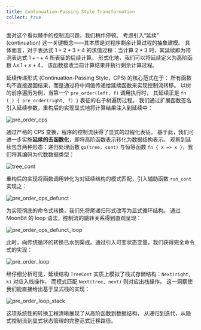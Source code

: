 ```yaml
---
title: Continuation-Passing Style Transformation
collect: true
---
```


面对这个看似棘手的控制流问题，我们稍作停顿。
考虑引入“延续” (continuation) 这一关键概念——其本质是对程序剩余计算过程的抽象建模。
具体而言，对于表达式 $1 + 2 * 3 + 4$ 的求值过程：当计算 $2 * 3$ 时，其延续即为带洞表达式 $1 + \square + 4$ 所表征的后续计算。
形式化地，我们可以将延续定义为高阶函数 $\lambda x. 1 + x + 4$，
该函数接收当前计算结果并执行剩余计算过程。

延续传递形式 (Continuation-Passing Style，CPS) 的核心范式在于：
所有函数均不直接返回结果，而是通过将中间值传递给延续函数来实现控制流转移。
以树的前序遍历为例，当第一个 `pre_order(left, f)` 调用执行时，
其延续正是 `fn (_) { pre_order(right, f) }` 表征的右子树遍历过程。
我们通过扩展函数签名引入延续参数，重构后的实现显式地将计算结果注入到延续中：

![pre_order_cps](moonbit/src/defunc/cps.mbt:#include)

通过严格的 CPS 变换，程序的控制流获得了显式的过程化表征。
基于此，我们可进一步实施**延续的去函数化**，即将高阶函数表示转化为数据结构表示。
观察到延续包含两种形态：递归处理函数 `go(tree, cont)` 与恒等函数 `fn { x => x }`，我们将其编码为代数数据类型：

![tree_cont](moonbit/src/defunc/cps.mbt:#include)

重构后的实现将函数调用转化为对延续结构的模式匹配，引入辅助函数 `run_cont` 实现之：

![pre_order_cps_defunct](moonbit/src/defunc/cps.mbt:#include)

为实现彻底的命令式转换，我们先将尾递归形式改写为显式循环结构。
通过 MoonBit 的 loop 语法，控制流的跳转关系得到直观呈现：

![pre_order_cps_defunct_loop](moonbit/src/defunc/cps.mbt:#include)

此时，向传统循环的转换已水到渠成。通过引入可变状态变量，我们获得完全命令式的实现：

![pre_order_loop](moonbit/src/defunc/cps.mbt:#include)

经仔细分析可见，延续结构 `TreeCont` 实质上模拟了栈式存储结构：`Next(right, k)` 对应入栈操作，
而模式匹配 `Next(tree, next)` 则对应出栈操作。
这一洞察使我们能直接给出基于显式栈的实现：

![pre_order_loop_stack](moonbit/src/defunc/cps.mbt:#include)

这项系统性的转换工程清晰展现了从高阶函数到数据结构，
从递归到迭代，从隐式控制流到显式状态管理的完整范式迁移路径。
